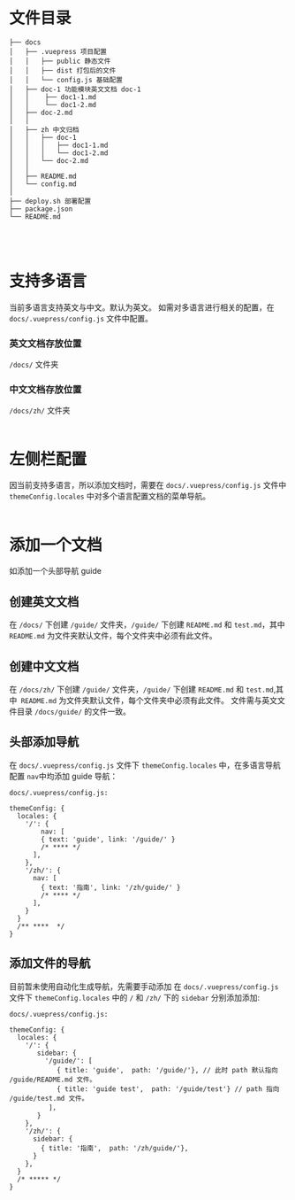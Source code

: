 # 文件目录
```
├── docs
│   ├── .vuepress 项目配置
│   │   ├── public 静态文件
│   │   ├── dist 打包后的文件
│   │   └── config.js 基础配置
│   ├── doc-1 功能模块英文文档 doc-1
│   │    ├── doc1-1.md
│   │    └── doc1-2.md
│   ├── doc-2.md
│   │
│   ├── zh 中文归档
│   │   ├── doc-1 
│   │   │   ├── doc1-1.md
│   │   │   └── doc1-2.md
│   │   └── doc-2.md
│   │
│   ├── README.md
│   └── config.md
│ 
├── deploy.sh 部署配置
├── package.json
└── README.md
```
<br></br>

# 支持多语言

当前多语言支持英文与中文。默认为英文。
如需对多语言进行相关的配置，在 `docs/.vuepress/config.js` 文件中配置。

### 英文文档存放位置
`/docs/` 文件夹

 ### 中文文档存放位置
`/docs/zh/` 文件夹
<br></br>

# 左侧栏配置
因当前支持多语言，所以添加文档时，需要在  `docs/.vuepress/config.js` 文件中 `themeConfig.locales` 中对多个语言配置文档的菜单导航。
<br></br>

# 添加一个文档
如添加一个头部导航 guide 

## 创建英文文档

  在 `/docs/` 下创建 `/guide/` 文件夹，`/guide/` 下创建 `README.md` 和 `test.md`，其中 `README.md` 为文件夹默认文件，每个文件夹中必须有此文件。
  
## 创建中文文档

  在 `/docs/zh/` 下创建 `/guide/` 文件夹，`/guide/` 下创建 `README.md` 和 `test.md`,其中` README.md` 为文件夹默认文件，每个文件夹中必须有此文件。
  文件需与英文文件目录 `/docs/guide/` 的文件一致。

## 头部添加导航
在 `docs/.vuepress/config.js` 文件下 `themeConfig.locales` 中，在多语言导航配置 `nav`中均添加 guide 导航：
```
docs/.vuepress/config.js:

themeConfig: {
  locales: {
    '/': {
        nav: [
        { text: 'guide', link: '/guide/' }
        /* **** */
      ],
    },
    '/zh/': {
      nav: [
        { text: '指南', link: '/zh/guide/' }
        /* **** */
      ],
    }
  }
  /** ****  */
}

```

## 添加文件的导航
目前暂未使用自动化生成导航，先需要手动添加
在 `docs/.vuepress/config.js` 文件下 `themeConfig.locales` 中的 `/` 和 `/zh/` 下的 `sidebar` 分别添加添加:

```
docs/.vuepress/config.js:

themeConfig: {
  locales: {
    '/': {
       sidebar: {
         '/guide/': [
            { title: 'guide',  path: '/guide/'}, // 此时 path 默认指向 /guide/README.md 文件。
            { title: 'guide test',  path: '/guide/test'} // path 指向 /guide/test.md 文件。
          ]，
       }
    },
    '/zh/': {
      sidebar: {
        { title: '指南',  path: '/zh/guide/'},
      }
    },
  }
  /* ***** */
}

```